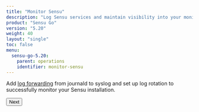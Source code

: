 ```yaml
---
title: "Monitor Sensu"
description: "Log Sensu services and maintain visibility into your monitoring workflows. Learn to monitor Sensu."
product: "Sensu Go"
version: "5.20"
weight: 40
layout: "single"
toc: false
menu:
  sensu-go-5.20:
    parent: operations
    identifier: monitor-sensu
---
```


Add [log forwarding][1] from journald to syslog and set up log rotation to successfully monitor your Sensu installation.

**<button onclick="window.location.href='log-sensu-systemd';">Next</button>**


[1]: log-sensu-systemd/
